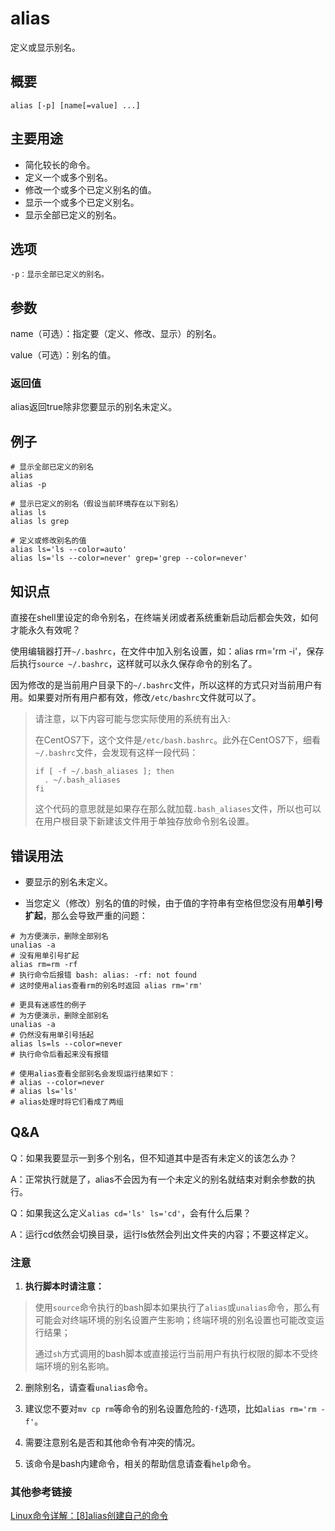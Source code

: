 alias
===

定义或显示别名。

## 概要

```
alias [-p] [name[=value] ...]
```

## 主要用途

- 简化较长的命令。
- 定义一个或多个别名。
- 修改一个或多个已定义别名的值。
- 显示一个或多个已定义别名。
- 显示全部已定义的别名。

## 选项

```
-p：显示全部已定义的别名。
```

## 参数

name（可选）：指定要（定义、修改、显示）的别名。

value（可选）：别名的值。

### 返回值

alias返回true除非您要显示的别名未定义。

## 例子

```
# 显示全部已定义的别名
alias
alias -p

# 显示已定义的别名（假设当前环境存在以下别名）
alias ls
alias ls grep

# 定义或修改别名的值
alias ls='ls --color=auto'
alias ls='ls --color=never' grep='grep --color=never'
```

## 知识点

直接在shell里设定的命令别名，在终端关闭或者系统重新启动后都会失效，如何才能永久有效呢？

使用编辑器打开`~/.bashrc`，在文件中加入别名设置，如：alias rm='rm -i'，保存后执行`source ~/.bashrc`，这样就可以永久保存命令的别名了。

因为修改的是当前用户目录下的`~/.bashrc`文件，所以这样的方式只对当前用户有用。如果要对所有用户都有效，修改`/etc/bashrc`文件就可以了。

> 请注意，以下内容可能与您实际使用的系统有出入:
>
> 在CentOS7下，这个文件是`/etc/bash.bashrc`。此外在CentOS7下，细看`~/.bashrc`文件，会发现有这样一段代码：
>
> ```
> if [ -f ~/.bash_aliases ]; then
>   . ~/.bash_aliases
> fi
> ```
>
> 这个代码的意思就是如果存在那么就加载`.bash_aliases`文件，所以也可以在用户根目录下新建该文件用于单独存放命令别名设置。


## 错误用法

- 要显示的别名未定义。

- 当您定义（修改）别名的值的时候，由于值的字符串有空格但您没有用**单引号扩起**，那么会导致严重的问题：

```
# 为方便演示，删除全部别名
unalias -a
# 没有用单引号扩起
alias rm=rm -rf
# 执行命令后报错 bash: alias: -rf: not found
# 这时使用alias查看rm的别名时返回 alias rm='rm'
```

```
# 更具有迷惑性的例子
# 为方便演示，删除全部别名
unalias -a
# 仍然没有用单引号括起
alias ls=ls --color=never
# 执行命令后看起来没有报错

# 使用alias查看全部别名会发现运行结果如下：
# alias --color=never
# alias ls='ls'
# alias处理时将它们看成了两组
```

## Q&A

Q：如果我要显示一到多个别名，但不知道其中是否有未定义的该怎么办？

A：正常执行就是了，alias不会因为有一个未定义的别名就结束对剩余参数的执行。

Q：如果我这么定义`alias cd='ls' ls='cd'`，会有什么后果？

A：运行cd依然会切换目录，运行ls依然会列出文件夹的内容；不要这样定义。


### 注意

1. **执行脚本时请注意：**

> 使用`source`命令执行的bash脚本如果执行了`alias`或`unalias`命令，那么有可能会对终端环境的别名设置产生影响；终端环境的别名设置也可能改变运行结果；
>
> 通过`sh`方式调用的bash脚本或直接运行当前用户有执行权限的脚本不受终端环境的别名影响。

2. 删除别名，请查看`unalias`命令。

2. 建议您不要对`mv cp rm`等命令的别名设置危险的`-f`选项，比如`alias rm='rm -f'`。

3. 需要注意别名是否和其他命令有冲突的情况。

4. 该命令是bash内建命令，相关的帮助信息请查看`help`命令。

### 其他参考链接

[Linux命令详解：\[8\]alias创建自己的命令](https://jingyan.baidu.com/article/ac6a9a5e6738422b653eac01.html)



